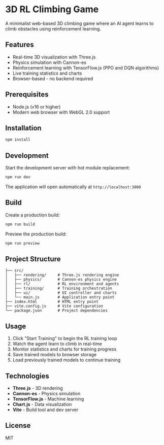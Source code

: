 # 3D RL Climbing Game

A minimalist web-based 3D climbing game where an AI agent learns to climb obstacles using reinforcement learning.

## Features

- Real-time 3D visualization with Three.js
- Physics simulation with Cannon-es
- Reinforcement learning with TensorFlow.js (PPO and DQN algorithms)
- Live training statistics and charts
- Browser-based - no backend required

## Prerequisites

- Node.js (v16 or higher)
- Modern web browser with WebGL 2.0 support

## Installation

```bash
npm install
```

## Development

Start the development server with hot module replacement:

```bash
npm run dev
```

The application will open automatically at `http://localhost:3000`

## Build

Create a production build:

```bash
npm run build
```

Preview the production build:

```bash
npm run preview
```

## Project Structure

```
├── src/
│   ├── rendering/     # Three.js rendering engine
│   ├── physics/       # Cannon-es physics engine
│   ├── rl/            # RL environment and agents
│   ├── training/      # Training orchestration
│   ├── ui/            # UI controller and charts
│   └── main.js        # Application entry point
├── index.html         # HTML entry point
├── vite.config.js     # Vite configuration
└── package.json       # Project dependencies
```

## Usage

1. Click "Start Training" to begin the RL training loop
2. Watch the agent learn to climb in real-time
3. Monitor statistics and charts for training progress
4. Save trained models to browser storage
5. Load previously trained models to continue training

## Technologies

- **Three.js** - 3D rendering
- **Cannon-es** - Physics simulation
- **TensorFlow.js** - Machine learning
- **Chart.js** - Data visualization
- **Vite** - Build tool and dev server

## License

MIT

